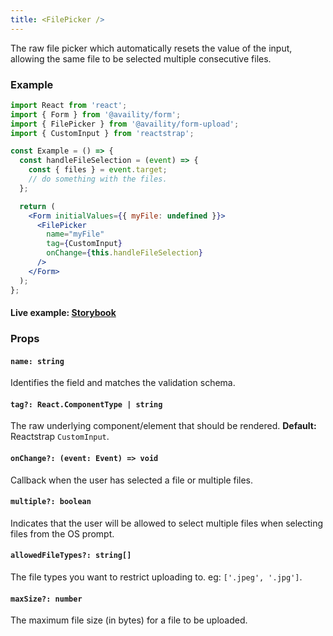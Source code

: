```yaml
---
title: <FilePicker />
---
```


The raw file picker which automatically resets the value of the input, allowing the same file to be selected multiple consecutive files.

### Example

```jsx
import React from 'react';
import { Form } from '@availity/form';
import { FilePicker } from '@availity/form-upload';
import { CustomInput } from 'reactstrap';

const Example = () => {
  const handleFileSelection = (event) => {
    const { files } = event.target;
    // do something with the files.
  };

  return (
    <Form initialValues={{ myFile: undefined }}>
      <FilePicker
        name="myFile"
        tag={CustomInput}
        onChange={this.handleFileSelection}
      />
    </Form>
  );
};
```

#### Live example: <a href="https://availity.github.io/availity-react/storybook/?path=/story/components-upload--picker-field"> Storybook</a>

### Props

#### `name: string`

Identifies the field and matches the validation schema.

#### `tag?: React.ComponentType | string`

The raw underlying component/element that should be rendered. **Default:** Reactstrap `CustomInput`.

#### `onChange?: (event: Event) => void`

Callback when the user has selected a file or multiple files.

#### `multiple?: boolean`

Indicates that the user will be allowed to select multiple files when selecting files from the OS prompt.

#### `allowedFileTypes?: string[]`

The file types you want to restrict uploading to. eg: `['.jpeg', '.jpg']`.

#### `maxSize?: number`

The maximum file size (in bytes) for a file to be uploaded.
